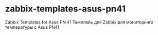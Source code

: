 # zabbix-templates-asus-pn41
Zabbix Templates for Asus PN 41
Темплейь для Zabbix для мониторинга температуры с Asus PN41
